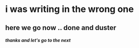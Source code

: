# i was writing in the wrong one

## here we go now .. done and duster

##### thanks and let's go to the next
